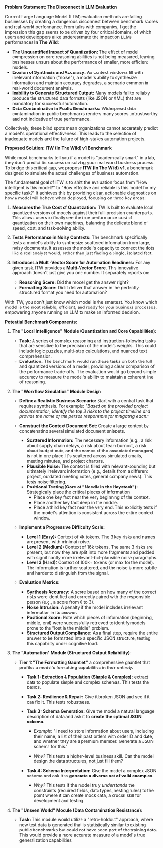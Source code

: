 **Problem Statement: The Disconnect in LLM Evaluation**

Current Large Language Model (LLM) evaluation methods are failing businesses by creating a dangerous disconnect between benchmark scores and real-world performance. From talks with companies, I get the impression this gap seems to be driven by four critical domains, of which users and developpers alike underestimate the impact on LLMs performances **In The Wild**:

*   **The Unquantified Impact of Quantization:** The effect of model compression on core reasoning abilities is not being measured, leaving businesses unsure about the performance of smaller, more efficient models.
*   **Erosion of Synthesis and Accuracy:** As context windows fill with irrelevant information ("noise"), a model's ability to synthesize information and maintain accuracy degrades, a scenario common in real-world document analysis.
*   **Inability to Generate Structured Output:** Many models fail to reliably produce the structured data formats (like JSON or XML) that are mandatory for successful automation.
*   **Data Contamination in Public Benchmarks:** Widespread data contamination in public benchmarks renders many scores untrustworthy and not indicative of true performance.

Collectively, these blind spots mean organizations cannot accurately predict a model's operational effectiveness. This leads to the selection of inadequate models and the failure of high-stakes automation projects.

**Proposed Solution: ITW (In The Wild) v1 Benchmark**

While most benchmarks tell you if a model is "academically smart" in a lab, they don't predict its success on solving your real world business process. To bridge this critical gap, we propose **ITW (In The Wild) v1**, a benchmark designed to simulate the actual challenges of business automation.

The fundamental goal of ITW is to shift the evaluation focus from "How intelligent is this model?" to "How effective and reliable is this model for my specific task?" It achieves this by providing clear, actionable diagnostics on how a model will behave when deployed, focusing on three key areas:

1.  **Measures the True Cost of Quantization:** ITW is built to evaluate local quantized versions of models against their full-precision counterparts. This allows users to finally see the true performance cost of quantization on their own machines, balancing the delicate blend of speed, cost, and task-solving ability.

2.  **Tests Performance in Noisy Contexts:** The benchmark specifically tests a model's ability to synthesize scattered information from large, noisy documents. It assesses the model's capacity to connect the dots like a real analyst would, rather than just finding a single, isolated fact.

3.  **Introduces a Multi-Vector Score for Automation Readiness:** For any given task, ITW provides a **Multi-Vector Score**. This innovative approach doesn't just give you one number. It separately reports on:
    *   **Reasoning Score:** Did the model get the answer right?
    *   **Formatting Score:** Did it deliver that answer in the perfectly structured format you need for automation?

With ITW, you don't just know which model is the smartest. You know which model is the most reliable, efficient, and ready for your business processes, empowering anyone running an LLM to make an informed decision.

**Potential Benchmark Components:**

1.  **The "Local Intelligence" Module (Quantization and Core Capabilities):**
    *   **Task:** A series of complex reasoning and instruction-following tasks that are sensitive to the precision of the model's weights. This could include logic puzzles, multi-step calculations, and nuanced text comprehension.
    *   **Evaluation:** The benchmark would run these tasks on both the full and quantized versions of a model, providing a clear comparison of the performance trade-offs. The evaluation would go beyond simple accuracy to measure the model's ability to maintain a coherent line of reasoning.

2.  **The "Workflow Simulation" Module Design**

    *   **Define a Realistic Business Scenario:** Start with a central task that requires synthesis. For example: *"Based on the provided project documentation, identify the top 3 risks to the project timeline and provide the name of the person responsible for mitigating each."*

    *   **Construct the Context Document Set:** Create a large context by concatenating several simulated document snippets.
	    *   **Scattered Information:** The necessary information (e.g., a risk about supply chain delays, a risk about team burnout, a risk about budget cuts, and the names of the associated managers) is not in one place. It's scattered across simulated emails, meeting minutes, and project charters.
	    *   **Plausible Noise:** The context is filled with relevant-sounding but ultimately irrelevant information (e.g., details from a different project, outdated meeting notes, general company news). This tests noise filtering.
	    *   **Positional Testing (Core of "Needle in the Haystack"):** Strategically place the critical pieces of information.
	        *   Place one key fact near the very beginning of the context.
	        *   Place another key fact deep in the middle.
	        *   Place a third key fact near the very end.
        This explicitly tests if the model's attention is consistent across the entire context window.

    *   **Implement a Progressive Difficulty Scale:**
	    *   **Level 1 (Easy):** Context of 4k tokens. The 3 key risks and names are present, with minimal noise.
	    *   **Level 2 (Medium):** Context of 16k tokens. The same 3 risks are present, but now they are split into more fragments and padded with significantly more irrelevant-but-plausible noise paragraphs.
	    *   **Level 3 (Hard):** Context of 100k+ tokens (or max for the model). The information is further scattered, and the noise is more subtle and harder to distinguish from the signal.

    *   **Evaluation Metrics:**
	    *   **Synthesis Accuracy:** A score based on how many of the correct risks were identified and correctly paired with the responsible person (e.g., a score from 0 to 3).
	    *   **Noise Intrusion:** A penalty if the model includes irrelevant information in its answer.
	    *   **Positional Score:** Note which pieces of information (beginning, middle, end) were successfully retrieved to identify models prone to the "lost in the middle" problem.
	    *   **Structured Output Compliance:** As a final step, require the entire answer to be formatted into a specific JSON structure, testing this capability under cognitive load.

3.  **The "Automation" Module (Structured Output Reliability):**
    *   **Tier 1: "The Formatting Gauntlet"** 
    a comprehensive gauntlet that profiles a model's formatting capabilities in their entirety.

  

	    *   **Task 1: Extraction & Population (Simple & Complex):** extract data to populate simple and complex schemas. This tests the basics.

	    *   **Task 2: Resilience & Repair:** Give it broken JSON and see if it can fix it. This tests robustness.

	    *   **Task 3: Schema Generation:** Give the model a natural language description of data and ask it to **create the optimal JSON schema**.

			* *Example:* "I need to store information about users, including their name, a list of their past orders with order ID and date, and whether they are a premium member. Generate a JSON schema for this."

			* *Why?* This tests a higher-level business skill. Can the model design the data structures, not just fill them?

		* **Task 4: Schema Interpretation:** Give the model a complex JSON schema and ask it to **generate a diverse set of valid examples**.

			* *Why?* This tests if the model truly *understands* the constraints (required fields, data types, nesting rules) to the point where it can create mock data, a crucial skill for development and testing.

4.  **The "Unseen World" Module (Data Contamination Resistance):**
    *   **Task:** This module would utilize a "retro-holdout" approach, where new test data is generated that is statistically similar to existing public benchmarks but could not have been part of the training data. This would provide a more accurate measure of a model's true generalization capabilities
